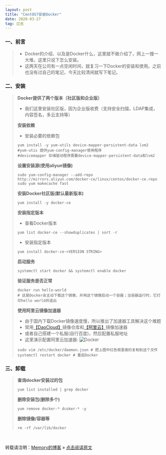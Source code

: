```yaml
---
layout: post
title: "CentOS7安装Docker"
date: 2020-03-27
tag: 过去
---
```

### 一、前言

> * Docker的介绍、以及是Docker什么，这里就不做介绍了，网上一搜一大堆，这里只说下怎么安装。
> * 这两天在公司有一点空闲时间，就复习一下Docker的安装和使用。之前也没有过自己的笔记，今天比较清闲就写下笔记。

### 二、安装

> **Docker提供了两个版本（社区版和企业版）**
>
> * 我们这里安装社区版，因为企业版收费（支持安全扫描，LDAP集成，内容签名，多云支持等）
>
> **安装依赖**
>
> * 安装必要的依赖包
>
>```shell
> yum install -y yum-utils device-mapper-persistent-data lvm2
> #yum-utis 提供yum-config-manager使用程序
> #devicemapper 存储驱动程序需要device-mapper-persistent-data和lvm2
>```
>
> **设置安装源(使用aliyun镜像)**
>```shell
> sudo yum-config-manager --add-repo http://mirrors.aliyun.com/docker-ce/linux/centos/docker-ce.repo
> sudo yum makecache fast
>``` 
>
> **安装Docker社区版(默认最新版本)**
>```shell
> yum install -y docker-ce
>```
>
> **安装指定版本**
>
> * 查看Docker版本
>
>```shell
> yum list docker-ce --showduplicates | sort -r
>```
>
> * 安装指定版本
>
>```shell
> yum install docker-ce-<VERSION STRING>
>```
>
> **启动服务**
>```shell
> systemctl start docker && systemctl enable docker
>```
>
> **验证服务是否正常**
>```shell
> docker run hello-world
> # 这是Docker会主动下载这个镜像，并用这个镜像启动一个容器；当容器运行时，它打印hello world并退出
>```
>
> **使用阿里云镜像加速器**
>
> * 由于国内下载Docker镜像速度慢，所以推出了加速器工具解决这个难题
> * 常用[【DaoCloud】](https://www.daocloud.io/)镜像仓库和[【阿里云】](https://promotion.aliyun.com/ntms/act/kubernetes.html)镜像加速器
> * 或者自己搭建一个私服(自行百度)，然后配置私服地址
> * 这里演示配置阿里云加速器:
> ![Docker](/images/Docker/002.jpg)
>
>```shell
> sudo vim /etc/docker/daemon.json # 把上图中红色框里面的复制到这个文件
> systemctl restart docker # 重启Docker
>```
>

### 三、卸载

> **查询docker安装过的包**
>```shell
> yum list installed | grep docker
>```
> **删除安装包(删除多个)**
>```shell
> yum remove docker-* dcoker-* -y
>```
> **删除镜像/容器等**
>```
> rm -rf /var/lib/docker
>```

<br>
    
转载请注明：[Memory的博客](https://www.shendonghai.com) » [点击阅读原文](http://www.shendonghai.com/2020/03/CentOS7%E5%AE%89%E8%A3%85Docker/) 
